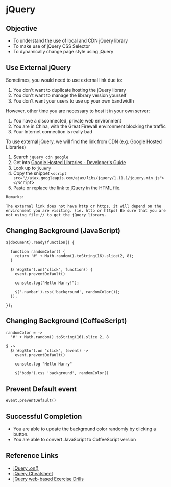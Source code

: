 # jQuery

## Objective

- To understand the use of local and CDN jQuery library
- To make use of jQuery CSS Selector
- To dynamically change page style using jQuery

## Use External jQuery

Sometimes, you would need to use external link due to: 

1. You don't want to duplicate hosting the jQuery library
2. You don't want to manage the library version yourself
3. You don't want your users to use up your own bandwidth

However, other time you are necessary to host it in your own server:

1. You have a disconnected, private web environment
2. You are in China, with the Great Firewall environment blocking the traffic
3. Your Internet connection is really bad

To use external jQuery, we will find the link from CDN (e.g. Google Hosted Libraries)

1. Search `jquery cdn google`
2. Get into [Google Hosted Libraries - Developer's Guide](https://developers.google.com/speed/libraries/devguide?hl=zh-tw)
3. Look up to `jQuery`
4. Copy the snippet `<script src="//ajax.googleapis.com/ajax/libs/jquery/1.11.1/jquery.min.js"></script>`
5. Paste or replace the link to jQuery in the HTML file.

```
Remarks:

The external link does not have http or https, it will depend on the environment you are visiting. (ie. http or https) Be sure that you are not using file:// to get the jQuery library.
```

## Changing Background (JavaScript)

```
$(document).ready(function() {

  function randomColor() {
    return '#' + Math.random().toString(16).slice(2, 8);
  }

  $('#bgBtn').on("click", function() {
    event.preventDefault()

    console.log("Hello Harry!");

    $('.navbar').css('background', randomColor());
  });

});
```

## Changing Background (CoffeeScript)

```
randomColor = ->
  '#' + Math.random().toString(16).slice 2, 8

$ ->
  $('#bgBtn').on "click", (event) ->
    event.preventDefault()

    console.log "Hello Harry"

    $('body').css 'background', randomColor()
```

## Prevent Default event

```
event.preventDefault()
```

## Successful Completion

- You are able to update the background color randomly by clicking a button.
- You are able to convert JavaScript to CoffeeScript version

## Reference Links

- [jQuery .on()](http://api.jquery.com/on/)
- [jQuery Cheatsheet](http://oscarotero.com/jquery/)
- [jQuery web-based Exercise Drills](http://jqexercise.droppages.com/)
